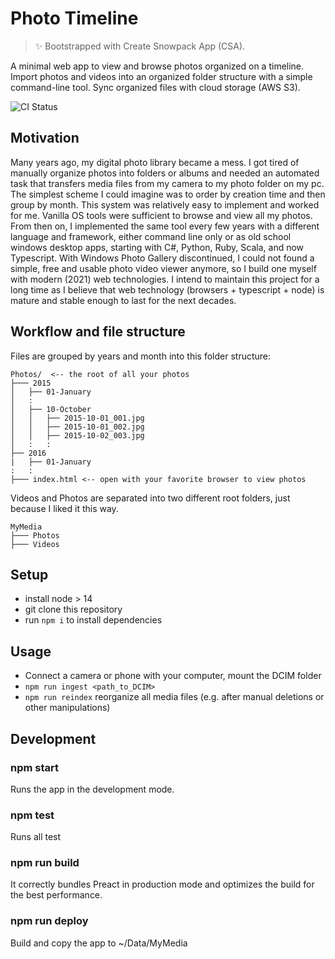 # Photo Timeline

> ✨ Bootstrapped with Create Snowpack App (CSA).

A minimal web app to view and browse photos organized on a timeline.
Import photos and videos into an organized folder structure with a simple command-line tool.
Sync organized files with cloud storage (AWS S3).

![CI Status](https://github.com/atombrenner/photo-timeline/actions/workflows/main.yml/badge.svg?branch=master)

## Motivation

Many years ago, my digital photo library became a mess. I got tired of manually organize photos into folders or albums and needed an automated task that transfers media files from my camera to my photo folder on my pc. The simplest scheme I could imagine was to order by creation time and then group by month. This system was relatively easy to implement and worked for me. Vanilla OS tools were sufficient to browse and view all my photos. From then on, I implemented the same tool every few years with a different language and framework, either command line only or as old school windows desktop apps, starting with C#, Python, Ruby, Scala, and now Typescript.
With Windows Photo Gallery discontinued, I could not found a simple, free and usable photo video viewer anymore, so I build one myself with modern (2021) web technologies.
I intend to maintain this project for a long time as I believe that web technology (browsers + typescript + node) is mature and stable enough to last for the next decades.

## Workflow and file structure

Files are grouped by years and month into this folder structure:

```
Photos/  <-- the root of all your photos
├─── 2015
│   ├── 01-January
│   :
│   ├── 10-October
│   │   ├── 2015-10-01_001.jpg
│   │   ├── 2015-10-01_002.jpg
│   │   ├── 2015-10-02_003.jpg
│   :   :
├── 2016
|   ├── 01-January
:   :
├─── index.html <-- open with your favorite browser to view photos
```

Videos and Photos are separated into two different root folders, just because I liked it this way.

```
MyMedia
├─── Photos
├─── Videos
```

## Setup

- install node > 14
- git clone this repository
- run `npm i` to install dependencies

## Usage

- Connect a camera or phone with your computer, mount the DCIM folder
- `npm run ingest <path_to_DCIM>`
- `npm run reindex` reorganize all media files (e.g. after manual deletions or other manipulations)

## Development

### npm start

Runs the app in the development mode.

### npm test

Runs all test

### npm run build

It correctly bundles Preact in production mode and optimizes the build for the best performance.

### npm run deploy

Build and copy the app to ~/Data/MyMedia
